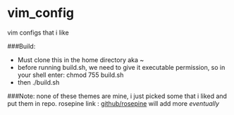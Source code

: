 # vim_config
vim configs that i like

###Build:
- Must clone this in the home directory aka ~
- before running build.sh, we need to give it executable permission, so in your shell enter: chmod 755 build.sh
- then ./build.sh

###Note:
    none of these themes are mine, i just picked some that i liked and 
    put them in repo.
    rosepine link : [github/rosepine](https://github.com/rose-pine/vim) 
    will add more *eventually*


